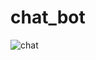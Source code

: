 # chat_bot
![chat](https://github.com/Piyush293/chat_bot/assets/41056102/8045a9d8-acb9-4e52-94f7-7a5b3e4b5442)
